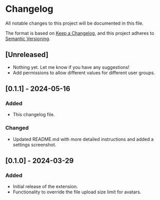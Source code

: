 # Changelog

All notable changes to this project will be documented in this file.

The format is based on [Keep a Changelog](https://keepachangelog.com/en/1.0.0/),
and this project adheres to [Semantic Versioning](https://semver.org/spec/v2.0.0.html).

## [Unreleased]
- Nothing yet. Let me know if you have any suggestions!
- Add permissions to allow different values for different user groups.

## [0.1.1] - 2024-05-16
### Added
- This changelog file.

### Changed
- Updated README.md with more detailed instructions and added a settings screenshot.

## [0.1.0] - 2024-03-29
### Added
- Initial release of the extension.
- Functionality to override the file upload size limit for avatars.
